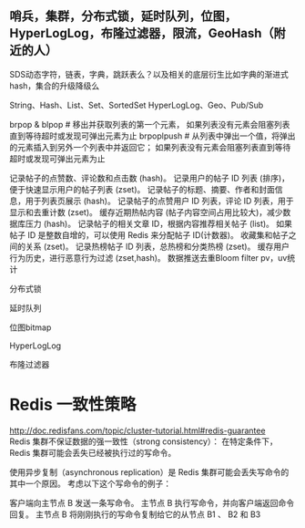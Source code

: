## 哨兵，集群，分布式锁，延时队列，位图，HyperLogLog，布隆过滤器，限流，GeoHash（附近的人）

SDS动态字符，链表，字典，跳跃表么？以及相关的底层衍生比如字典的渐进式hash，集合的升级降级么

String、Hash、List、Set、SortedSet
HyperLogLog、Geo、Pub/Sub

brpop & blpop # 移出并获取列表的第一个元素， 如果列表没有元素会阻塞列表直到等待超时或发现可弹出元素为止
brpoplpush # 从列表中弹出一个值，将弹出的元素插入到另外一个列表中并返回它； 如果列表没有元素会阻塞列表直到等待超时或发现可弹出元素为止


记录帖子的点赞数、评论数和点击数 (hash)。
记录用户的帖子 ID 列表 (排序)，便于快速显示用户的帖子列表 (zset)。
记录帖子的标题、摘要、作者和封面信息，用于列表页展示 (hash)。
记录帖子的点赞用户 ID 列表，评论 ID 列表，用于显示和去重计数 (zset)。
缓存近期热帖内容 (帖子内容空间占用比较大)，减少数据库压力 (hash)。
记录帖子的相关文章 ID，根据内容推荐相关帖子 (list)。
如果帖子 ID 是整数自增的，可以使用 Redis 来分配帖子 ID(计数器)。
收藏集和帖子之间的关系 (zset)。
记录热榜帖子 ID 列表，总热榜和分类热榜 (zset)。
缓存用户行为历史，进行恶意行为过滤 (zset,hash)。
数据推送去重Bloom filter
pv，uv统计

分布式锁

延时队列

位图bitmap

HyperLogLog

布隆过滤器

# Redis 一致性策略
http://doc.redisfans.com/topic/cluster-tutorial.html#redis-guarantee  
Redis 集群不保证数据的强一致性（strong consistency）： 在特定条件下， Redis 集群可能会丢失已经被执行过的写命令。

使用异步复制（asynchronous replication）是 Redis 集群可能会丢失写命令的其中一个原因。 考虑以下这个写命令的例子：

客户端向主节点 B 发送一条写命令。
主节点 B 执行写命令，并向客户端返回命令回复。
主节点 B 将刚刚执行的写命令复制给它的从节点 B1 、 B2 和 B3 
